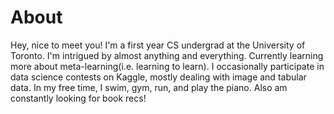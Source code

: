 # About

Hey, nice to meet you!
I'm a first year CS undergrad at the University of Toronto.
I'm intrigued by almost anything and everything. Currently learning more about meta-learning(i.e. learning to learn).
I occasionally participate in data science contests on Kaggle, mostly dealing with image and tabular data.
In my free time, I swim, gym, run, and play the piano.
Also am constantly looking for book recs!
